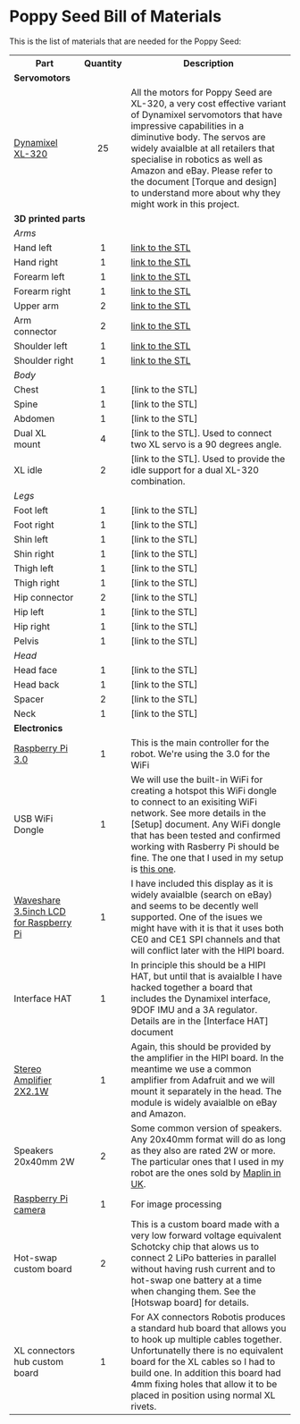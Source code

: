 # Poppy Seed Bill of Materials

This is the list of materials that are needed for the Poppy Seed:
<table>
<tr>
<th width=25%>Part</th align=center><th>Quantity</th><th>Description</th>
</tr>
<tr><td colspan=4><b>Servomotors</b></td></tr>
<tr><td><a href="http://support.robotis.com/en/product/actuator/dynamixel_x/xl_series/xl-320.htm">Dynamixel XL-320</a></td><td align=center>25</td><td>All the motors for Poppy Seed are XL-320, a very cost effective variant of Dynamixel servomotors that have impressive capabilities in a diminutive body. The servos are widely avaialble at all retailers that specialise in robotics as well as Amazon and eBay. Please refer to the document [Torque and design] to understand more about why they might work in this project.</td></tr>
<tr><td colspan=4><b>3D printed parts</b></td></tr>
<tr><td><i>Arms</i></td></tr>
<tr><td>Hand left</td><td align=center>1</td><td><a href="https://github.com/sonelu/Poppy-Seed/blob/master/hardware/3d%20parts/arms/hand%20left%20small.stl">link to the STL</a></td></tr>
<tr><td>Hand right</td><td align=center>1</td><td><a href="https://github.com/sonelu/Poppy-Seed/blob/master/hardware/3d%20parts/arms/hand%20right%20small.stl">link to the STL</a></td></tr>
<tr><td>Forearm left</td><td align=center>1</td><td><a href="https://github.com/sonelu/Poppy-Seed/blob/master/hardware/3d%20parts/arms/forearm%20left%20small.stl">link to the STL</a></td></tr>
<tr><td>Forearm right</td><td align=center>1</td><td><a href="https://github.com/sonelu/Poppy-Seed/blob/master/hardware/3d%20parts/arms/forearm%20right%20small%20(check).stl">link to the STL</a></td></tr>
<tr><td>Upper arm</td><td align=center>2</td><td><a href="https://github.com/sonelu/Poppy-Seed/blob/master/hardware/3d%20parts/arms/upper%20arm%20small.stl">link to the STL</a></td></tr>
<tr><td>Arm connector</td><td align=center>2</td><td><a href="https://github.com/sonelu/Poppy-Seed/blob/master/hardware/3d%20parts/arms/arm%20connector%20small.stl">link to the STL</a></td></tr>
<tr><td>Shoulder left</td><td align=center>1</td><td><a href="https://github.com/sonelu/Poppy-Seed/blob/master/hardware/3d%20parts/arms/shoulder%20left%20small.stl">link to the STL</a></td></tr>
<tr><td>Shoulder right</td><td align=center>1</td><td><a href="https://github.com/sonelu/Poppy-Seed/blob/master/hardware/3d%20parts/arms/shoulder%20right%20small.stl">link to the STL</a></td></tr>
<tr><td><i>Body</i></td></tr>
<tr><td>Chest</td><td align=center>1</td><td>[link to the STL]</td></tr>
<tr><td>Spine</td><td align=center>1</td><td>[link to the STL]</td></tr>
<tr><td>Abdomen</td><td align=center>1</td><td>[link to the STL]</td></tr>
<tr><td>Dual XL mount</td><td align=center>4</td><td>[link to the STL]. Used to connect two XL servo is a 90 degrees angle.</td></tr>
<tr><td>XL idle</td><td align=center>2</td><td>[link to the STL]. Used to provide the idle support for a dual XL-320 combination.</td></tr>
<tr><td><i>Legs</i></td></tr>
<tr><td>Foot left</td><td align=center>1</td><td>[link to the STL]</td></tr>
<tr><td>Foot right</td><td align=center>1</td><td>[link to the STL]</td></tr>
<tr><td>Shin left</td><td align=center>1</td><td>[link to the STL]</td></tr>
<tr><td>Shin right</td><td align=center>1</td><td>[link to the STL]</td></tr>
<tr><td>Thigh left</td><td align=center>1</td><td>[link to the STL]</td></tr>
<tr><td>Thigh right</td><td align=center>1</td><td>[link to the STL]</td></tr>
<tr><td>Hip connector</td><td align=center>2</td><td>[link to the STL]</td></tr>
<tr><td>Hip left</td><td align=center>1</td><td>[link to the STL]</td></tr>
<tr><td>Hip right</td><td align=center>1</td><td>[link to the STL]</td></tr>
<tr><td>Pelvis</td><td align=center>1</td><td>[link to the STL]</td></tr>
<tr><td><i>Head</i></td></tr>
<tr><td>Head face</td><td align=center>1</td><td>[link to the STL]</td></tr>
<tr><td>Head back</td><td align=center>1</td><td>[link to the STL]</td></tr>
<tr><td>Spacer</td><td align=center>2</td><td>[link to the STL]</td></tr>
<tr><td>Neck</td><td align=center>1</td><td>[link to the STL]</td></tr>
<tr><td colspan=4><b>Electronics</b></td></tr>
<tr><td><a href="https://www.raspberrypi.org/learning/hardware-guide/components/raspberry-pi/">Raspberry Pi 3.0</a></td><td align=center>1</td><td>This is the main controller for the robot. We're using the 3.0 for the WiFi</td></tr>
<tr><td>USB WiFi Dongle</td><td align=center>1</td><td>We will use the built-in WiFi for creating a hotspot this WiFi dongle to connect to an exisiting WiFi network. See more details in the [Setup] document. Any WiFi dongle that has been tested and confirmed working with Rasberry Pi should be fine. The one that I used in my setup is <a href="https://www.amazon.co.uk/Tontec-150Mbps-Adapter-Raspberry-Windows/dp/B010AKMF3Y/ref=sr_1_1?ie=UTF8&qid=1470499405&sr=8-1&keywords=tontec">this one</a>.</td></tr>
<tr><td><a href="http://www.waveshare.com/product/modules/oleds-lcds/raspberry-pi-lcd/3.5inch-rpi-lcd-a.htm">Waveshare 3.5inch LCD for Raspberry Pi</a></td><td align=center>1</td><td>I have included this display as it is widely avaialble (search on eBay) and seems to be decently well supported. One of the isues we might have with it is that it uses both CE0 and CE1 SPI channels and that will conflict later with the HIPI board.</td></tr>
<tr><td>Interface HAT</td><td align=center>1</td><td>In principle this should be a HIPI HAT, but until that is avaialble I have hacked together a board that includes the Dynamixel interface, 9DOF IMU and a 3A regulator. Details are in the [Interface HAT] document</td></tr>
<tr><td><a href="https://www.adafruit.com/products/1552">Stereo Amplifier 2X2.1W</a></td><td align=center>1</td><td>Again, this should be provided by the amplifier in the HIPI board. In the meantime we use a common amplifier from Adafruit and we will mount it separately in the head. The module is widely avaialble on eBay and Amazon.</td></tr>
<tr><td>Speakers 20x40mm 2W</td><td align=center>2</td><td>Some common version of speakers. Any 20x40mm format will do as long as they also are rated 2W or more. The particular ones that I used in my robot are the ones sold by <a href="http://www.maplin.co.uk/p/2w-mylar-and-paper-rectangle-speaker-20x40mm-n99fu">Maplin in UK</a>.</td></tr>
<tr><td><a href="https://www.amazon.co.uk/Raspberry-Pi-1080p-Camera-Module/dp/B01ER2SKFS/ref=sr_1_1?ie=UTF8&qid=1470499986&sr=8-1&keywords=raspberry+pi+camera">Raspberry Pi camera</a></td><td align=center>1</td><td>For image processing</td></tr>
<tr><td>Hot-swap custom board</td><td align=center>2</td><td>This is a custom board made with a very low forward voltage equivalent Schotcky chip that alows us to connect 2 LiPo batteries in parallel without having rush current and to hot-swap one battery at a time when changing them. See the [Hotswap board] for details.</td></tr>
<tr><td>XL connectors hub custom board</td><td align=center>1</td><td>For AX connectors Robotis produces a standard hub board that allows you to hook up multiple cables together. Unfortunatelly there is no equivalent board for the XL cables so I had to build one. In addition this board had 4mm fixing holes that allow it to be placed in position using normal XL rivets.</td></tr>
</table>
